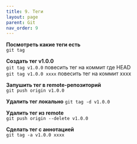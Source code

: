 ```yaml
---
title: 9. Теги
layout: page
parent: Git
nav_order: 9
---
```

**Посмотреть какие теги есть**  
`git tag`  

**Создать тег v1.0.0**  
`git tag v1.0.0` повесить тег на коммит где HEAD  
`git tag v1.0.0 xxxx` повесить тег на коммит xxxx  

**Запушить тег в remote-репозиторий**  
`git push origin v1.0.0`  

**Удалить тег локально**
`git tag -d v1.0.0`  

**Удалить тег из remote**  
`git push origin --delete v1.0.0`

**Сделать тег с аннотацией**  
`git tag -a v1.0.0 xxxx`  

